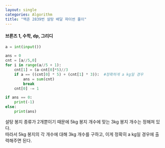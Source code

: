 ```yaml
---
layout: single
categories: Algorithm
title: "백준 2839번 설탕 배달 파이썬 풀이"
---
```

#### 브론즈 1, 수학, dp, 그리디

```py
a = int(input())

ans = 0
cnt = [a//5,0]
for i in range(a//5 + 1):
    cnt[1] = (a-cnt[0]*5)//3
    if a == ((cnt[0] * 5) + (cnt[1] * 3)):  #정확하게 a kg일 경우
        ans = sum(cnt)
        break
    cnt[0] -= 1

if ans == 0:
    print(-1)
else:
    print(ans)
```

설탕 봉지 종류가 2개뿐이기 때문에 5kg 봉지 개수에 맞는 3kg 봉지 개수는 정해져 있다.<br>
따라서 5kg 봉지의 각 개수에 대해 3kg 개수를 구하고, 이게 정확히 a kg일 경우에 출력해주면 된다.<br>